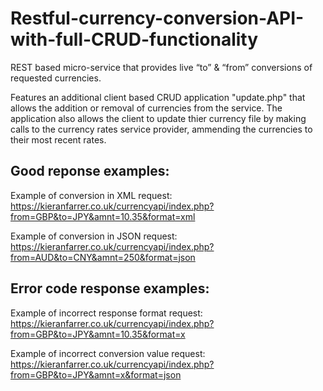 # Restful-currency-conversion-API-with-full-CRUD-functionality
REST based micro-service that provides live “to” &amp; “from” conversions of requested currencies.

Features an additional client based CRUD application "update.php" that allows the addition or removal of currencies from the service. The application also allows the client to update thier currency file by making calls to the currency rates service provider, ammending the currencies to their most recent rates.

## Good reponse examples:
Example of conversion in XML request: https://kieranfarrer.co.uk/currencyapi/index.php?from=GBP&to=JPY&amnt=10.35&format=xml

Example of conversion in JSON request: https://kieranfarrer.co.uk/currencyapi/index.php?from=AUD&to=CNY&amnt=250&format=json

## Error code response examples:
Example of incorrect response format request: https://kieranfarrer.co.uk/currencyapi/index.php?from=GBP&to=JPY&amnt=10.35&format=x

Example of incorrect conversion value request: https://kieranfarrer.co.uk/currencyapi/index.php?from=GBP&to=JPY&amnt=x&format=json

